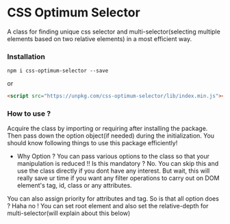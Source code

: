 # CSS Optimum Selector


A class for finding unique css selector and multi-selector(selecting multiple elements based on two relative elements) in a most efficient way.

### Installation
```
npm i css-optimum-selector --save
```
or
``` html
<script src="https://unpkg.com/css-optimum-selector/lib/index.min.js"></script>
```
### How to use ?

Acquire the class by importing or requiring after installing the package. Then pass down the option object(if needed) during the initialization. You should know following things to use this package efficiently!

* Why Option ?
You can pass various options to the class so that your manipulation is reduced !! Is this mandatory ? No. You can skip this and use the class directly if you dont have any interest. But wait, this will really save ur time if you want any filter operations to carry out on DOM element's tag, id, class or any attributes.

You can also assign priority for attributes and tag. So is that all option does ? Haha no ! You can set root element and also set the relative-depth for multi-selector(will explain about this below) 

